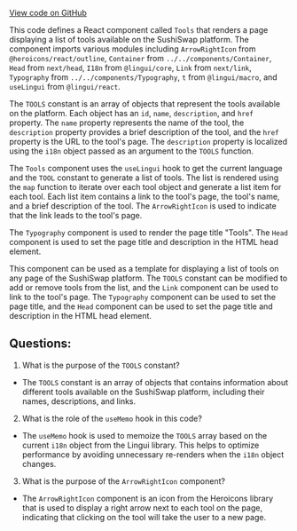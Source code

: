 [View code on GitHub](zoo-labs/zoo/blob/master/core/src/pages/tools/index.tsx)

This code defines a React component called `Tools` that renders a page displaying a list of tools available on the SushiSwap platform. The component imports various modules including `ArrowRightIcon` from `@heroicons/react/outline`, `Container` from `../../components/Container`, `Head` from `next/head`, `I18n` from `@lingui/core`, `Link` from `next/link`, `Typography` from `../../components/Typography`, `t` from `@lingui/macro`, and `useLingui` from `@lingui/react`. 

The `TOOLS` constant is an array of objects that represent the tools available on the platform. Each object has an `id`, `name`, `description`, and `href` property. The `name` property represents the name of the tool, the `description` property provides a brief description of the tool, and the `href` property is the URL to the tool's page. The `description` property is localized using the `i18n` object passed as an argument to the `TOOLS` function.

The `Tools` component uses the `useLingui` hook to get the current language and the `TOOL` constant to generate a list of tools. The list is rendered using the `map` function to iterate over each tool object and generate a list item for each tool. Each list item contains a link to the tool's page, the tool's name, and a brief description of the tool. The `ArrowRightIcon` is used to indicate that the link leads to the tool's page.

The `Typography` component is used to render the page title "Tools". The `Head` component is used to set the page title and description in the HTML head element.

This component can be used as a template for displaying a list of tools on any page of the SushiSwap platform. The `TOOLS` constant can be modified to add or remove tools from the list, and the `Link` component can be used to link to the tool's page. The `Typography` component can be used to set the page title, and the `Head` component can be used to set the page title and description in the HTML head element.
## Questions: 
 1. What is the purpose of the `TOOLS` constant?
- The `TOOLS` constant is an array of objects that contains information about different tools available on the SushiSwap platform, including their names, descriptions, and links.

2. What is the role of the `useMemo` hook in this code?
- The `useMemo` hook is used to memoize the `TOOLS` array based on the current `i18n` object from the Lingui library. This helps to optimize performance by avoiding unnecessary re-renders when the `i18n` object changes.

3. What is the purpose of the `ArrowRightIcon` component?
- The `ArrowRightIcon` component is an icon from the Heroicons library that is used to display a right arrow next to each tool on the page, indicating that clicking on the tool will take the user to a new page.